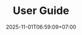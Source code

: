---
weight: 2000
title: "User Guide"
description: ""
icon: "menu_book"
date: "2025-11-01T06:59:09+07:00"
lastmod: "2025-11-01T06:59:09+07:00"
draft: false
toc: true
---